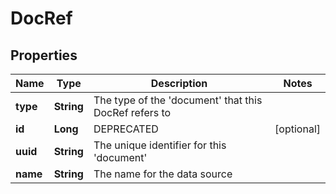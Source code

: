 
# DocRef

## Properties
Name | Type | Description | Notes
------------ | ------------- | ------------- | -------------
**type** | **String** | The type of the &#39;document&#39; that this DocRef refers to | 
**id** | **Long** | DEPRECATED |  [optional]
**uuid** | **String** | The unique identifier for this &#39;document&#39; | 
**name** | **String** | The name for the data source | 



